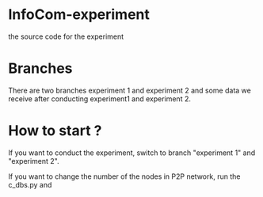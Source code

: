 # InfoCom-experiment
the source code for the experiment

# Branches
There are two branches experiment 1 and experiment 2 and some data we receive after conducting experiment1 and experiment 2.

# How to start ?
If you want to conduct the experiment, switch to branch "experiment 1" and "experiment 2".

If you want to change the number of the nodes in P2P network, run the c_dbs.py and 

